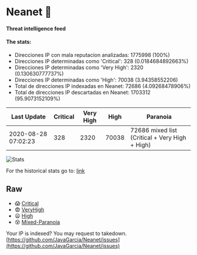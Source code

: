 # Neanet :hocho:
#### Threat intelligence feed
#### The stats:

- Direcciones IP con mala reputacion analizadas: 1775998 (100%)
- Direcciones IP determinadas como 'Critical':  328 (0.0184684892663%)
- Direcciones IP determinadas como 'Very High':  2320 (0.130630777737%)
- Direcciones IP determinadas como 'High':  70038 (3.94358552206)
- Total de direcciones IP indexadas en Neanet:  72686 (4.09268478906%)
- Total de direcciones IP descartadas en Neanet:  1703312 (95.9073152109%)

| Last Update | Critical | Very High | High | Paranoia |
| --- | --- | --- | --- | --- |
| 2020-08-28 07:02:23 | 328 | 2320 | 70038 | 72686 mixed list (Critical + Very High + High)|

![Stats](https://docs.google.com/spreadsheets/d/e/2PACX-1vSnaNMIXVabIpDJjufMlzH7poXnshF3mgd8Is1g9ytUEzVsP5my4Trn8f-xkoLLQ38xpL3HtmUexLo6/pubchart?oid=501124687&format=image)

For the historical stats go to: [link](/stats.csv)
## Raw
- :scream: [Critical](https://raw.githubusercontent.com/JavaGarcia/Neanet/master/blacklists/neanet_critical.txt)
- :fearful: [VeryHigh](https://raw.githubusercontent.com/JavaGarcia/Neanet/master/blacklists/neanet_veryHigh.txtt)
- :frowning: [High](https://raw.githubusercontent.com/JavaGarcia/Neanet/master/blacklists/neanet_high.txt)
- :dizzy_face: [Mixed-Paranoia](https://raw.githubusercontent.com/JavaGarcia/Neanet/master/blacklists/neanet_all.txt)


Your IP is indexed? You may request to takedown. [https://github.com/JavaGarcia/Neanet/issues](https://github.com/JavaGarcia/Neanet/issues)





















































































































































































































































































































































































































































































































